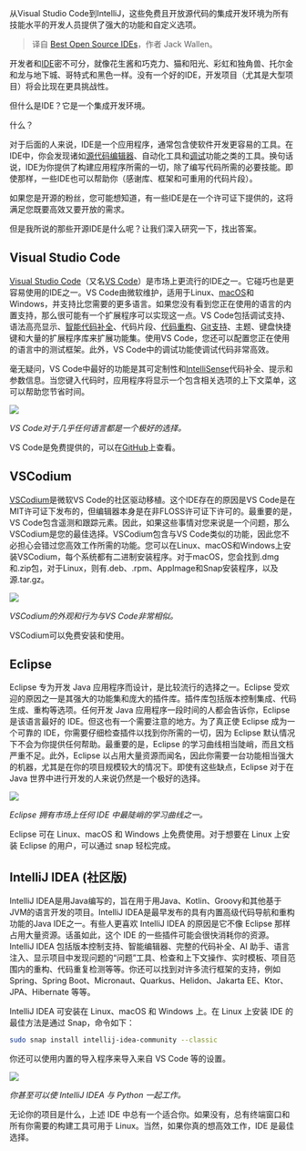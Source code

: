 
<!--
title: 最佳开源IDE
cover: https://cdn.thenewstack.io/media/2024/11/2de2e24a-william-white-cf6fz9qwfry-unsplash-1.jpg
-->

从Visual Studio Code到IntelliJ，这些免费且开放源代码的集成开发环境为所有技能水平的开发人员提供了强大的功能和自定义选项。

> 译自 [Best Open Source IDEs](https://thenewstack.io/best-open-source-ides/)，作者 Jack Wallen。

开发者和[IDE](https://thenewstack.io/do-ides-make-you-stupid/)密不可分，就像花生酱和巧克力、猫和阳光、彩虹和独角兽、托尔金和龙与地下城、哥特式和黑色一样。没有一个好的IDE，开发项目（尤其是大型项目）将会比现在更具挑战性。

但什么是IDE？它是一个集成开发环境。

什么？

对于后面的人来说，IDE是一个应用程序，通常包含使软件开发更容易的工具。在IDE中，你会发现诸如[源代码编辑器](https://thenewstack.io/back-to-the-basics-understanding-source-code/)、自动化工具和[调试](https://thenewstack.io/debugging-software-using-generative-ai/)功能之类的工具。换句话说，IDE为你提供了构建应用程序所需的一切，除了编写代码所需的必要技能。即使那样，一些IDE也可以帮助你（感谢库、框架和可重用的代码片段）。

如果您是开源的粉丝，您可能想知道，有一些IDE是在一个许可证下提供的，这将满足您既要高效又要开放的需求。

但是我所说的那些开源IDE是什么呢？让我们深入研究一下，找出答案。

## Visual Studio Code

[Visual Studio Code](https://code.visualstudio.com/)（又名[VS Code](https://thenewstack.io/building-with-flutter-using-visual-studio-code-a-dev-guide/)）是市场上更流行的IDE之一。它碰巧也是更容易使用的IDE之一。VS Code由微软维护，适用于Linux、[macOS](https://thenewstack.io/getting-started-with-python-on-macos/)和Windows，并支持比您需要的更多语言。如果您没有看到您正在使用的语言的内置支持，那么很可能有一个扩展程序可以实现这一点。VS Code包括调试支持、语法高亮显示、[智能代码补全](https://thenewstack.io/top-5-code-completion-services/)、代码片段、[代码重构](https://thenewstack.io/refactoring-is-not-bad-until-it-is/)、[Git支持](https://thenewstack.io/aws-discontinues-git-hosting-service-codecommit/)、主题、键盘快捷键和大量的扩展程序库来扩展功能集。使用VS Code，您还可以配置您正在使用的语言中的测试框架。此外，VS Code中的调试功能使调试代码非常高效。

毫无疑问，VS Code中最好的功能是其可定制性和[IntelliSense](https://thenewstack.io/this-week-in-programming-github-copilot-copyright-infringement-and-open-source-licensing/)代码补全、提示和参数信息。当您键入代码时，应用程序将显示一个包含相关选项的上下文菜单，这可以帮助您节省时间。

![](https://cdn.thenewstack.io/media/2024/11/a13e0a8c-vscode.jpg)

*VS Code对于几乎任何语言都是一个极好的选择。*

VS Code是免费提供的，可以在[GitHub](https://github.com/microsoft/vscode)上查看。

## VSCodium

[VSCodium](https://vscodium.com)是微软VS Code的社区驱动移植。这个IDE存在的原因是VS Code是在MIT许可证下发布的，但编辑器本身是在非FLOSS许可证下许可的。最重要的是，VS Code包含遥测和跟踪元素。因此，如果这些事情对您来说是一个问题，那么VSCodium是您的最佳选择。VSCodium包含与VS Code类似的功能，因此您不必担心会错过您高效工作所需的功能。您可以在Linux、macOS和Windows上安装VSCodium，每个系统都有二进制安装程序。对于macOS，您会找到.dmg和.zip包，对于Linux，则有.deb、.rpm、AppImage和Snap安装程序，以及源.tar.gz。

![](https://cdn.thenewstack.io/media/2024/11/2a17a842-vscodium.jpg)

*VSCodium的外观和行为与VS Code非常相似。*

VSCodium可以免费安装和使用。

## Eclipse
Eclipse 专为开发 Java 应用程序而设计，是比较流行的选择之一。Eclipse 受欢迎的原因之一是其强大的功能集和庞大的插件库。插件库包括版本控制集成、代码生成、重构等选项。任何开发 Java 应用程序一段时间的人都会告诉你，Eclipse 是该语言最好的 IDE。但这也有一个需要注意的地方。为了真正使 Eclipse 成为一个可靠的 IDE，你需要仔细检查插件以找到你所需的一切，因为 Eclipse 默认情况下不会为你提供任何帮助。最重要的是，Eclipse 的学习曲线相当陡峭，而且文档严重不足。此外，Eclipse 以占用大量资源而闻名，因此你需要一台功能相当强大的机器，尤其是在你的项目规模较大的情况下。即使有这些缺点，Eclipse 对于在 Java 世界中进行开发的人来说仍然是一个极好的选择。

![](https://cdn.thenewstack.io/media/2024/11/76856fd8-eclipse.jpg)

*Eclipse 拥有市场上任何 IDE 中最陡峭的学习曲线之一。*

Eclipse 可在 Linux、macOS 和 Windows 上免费使用。对于想要在 Linux 上安装 Eclipse 的用户，可以通过 snap 轻松完成。

## IntelliJ IDEA (社区版)

IntelliJ IDEA是用Java编写的，旨在用于用Java、Kotlin、Groovy和其他基于JVM的语言开发的项目。IntelliJ IDEA是最早发布的具有内置高级代码导航和重构功能的Java IDE之一。有些人更喜欢 IntelliJ IDEA 的原因是它不像 Eclipse 那样占用大量资源。话虽如此，这个 IDE 的一些插件可能会很快消耗你的资源。IntelliJ IDEA 包括版本控制支持、智能编辑器、完整的代码补全、AI 助手、语言注入、显示项目中发现问题的“问题”工具、检查和上下文操作、实时模板、项目范围内的重构、代码重复检测等等。你还可以找到对许多流行框架的支持，例如 Spring、Spring Boot、Micronaut、Quarkus、Helidon、Jakarta EE、Ktor、JPA、Hibernate 等等。

IntelliJ IDEA 可安装在 Linux、macOS 和 Windows 上。在 Linux 上安装 IDE 的最佳方法是通过 Snap，命令如下：

```bash
sudo snap install intellij-idea-community --classic
```

你还可以使用内置的导入程序来导入来自 VS Code 等的设置。

![](https://cdn.thenewstack.io/media/2024/11/a9b1d51a-intellijide.jpg)

*你甚至可以使 IntelliJ IDEA 与 Python 一起工作。*

无论你的项目是什么，上述 IDE 中总有一个适合你。如果没有，总有终端窗口和所有你需要的构建工具可用于 Linux。当然，如果你真的想高效工作，IDE 是最佳选择。

